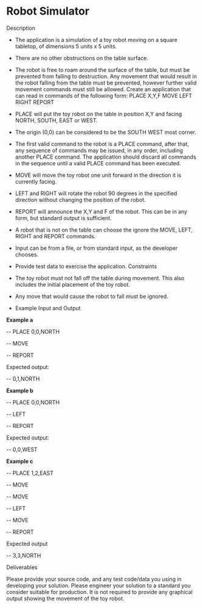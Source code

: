 # Robot Simulator


Description
- The application is a simulation of a toy robot moving on a square tabletop, of
dimensions 5 units x 5 units.
- There are no other obstructions on the table surface.
- The robot is free to roam around the surface of the table, but must be
prevented from falling to destruction. Any movement that would result in the
robot falling from the table must be prevented, however further valid
movement commands must still be allowed.
Create an application that can read in commands of the following form:
PLACE X,Y,F
MOVE
LEFT
RIGHT
REPORT

- PLACE will put the toy robot on the table in position X,Y and facing NORTH,
SOUTH, EAST or WEST.
- The origin (0,0) can be considered to be the SOUTH WEST most corner.
- The first valid command to the robot is a PLACE command, after that, any
sequence of commands may be issued, in any order, including another
PLACE command. The application should discard all commands in the
sequence until a valid PLACE command has been executed.
- MOVE will move the toy robot one unit forward in the direction it is currently
facing.
- LEFT and RIGHT will rotate the robot 90 degrees in the specified direction
without changing the position of the robot.
- REPORT will announce the X,Y and F of the robot. This can be in any form,
but standard output is sufficient.
- A robot that is not on the table can choose the ignore the MOVE, LEFT,
RIGHT and REPORT commands.
- Input can be from a file, or from standard input, as the developer chooses.
- Provide test data to exercise the application.
Constraints

- The toy robot must not fall off the table during movement. This also includes
the initial placement of the toy robot.
- Any move that would cause the robot to fall must be ignored.
- Example Input and Output

**Example a**

-- PLACE 0,0,NORTH

-- MOVE

-- REPORT


Expected output:

-- 0,1,NORTH

**Example b**

-- PLACE 0,0,NORTH

-- LEFT

-- REPORT


Expected output:

-- 0,0,WEST

**Example c**

-- PLACE 1,2,EAST

-- MOVE

-- MOVE

-- LEFT

-- MOVE

-- REPORT

Expected output

-- 3,3,NORTH

Deliverables

Please provide your source code, and any test code/data you using in developing
your solution.
Please engineer your solution to a standard you consider suitable for production. It is
not required to provide any graphical output showing the movement of the toy robot.
